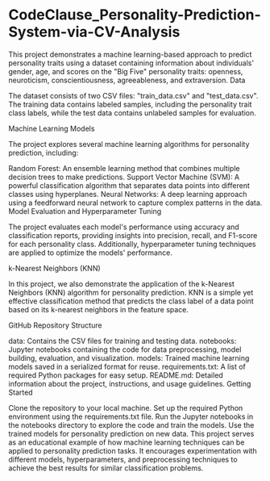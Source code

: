 # CodeClause_Personality-Prediction-System-via-CV-Analysis
This project demonstrates a machine learning-based approach to predict personality traits using a dataset containing information about individuals' gender, age, and scores on the "Big Five" personality traits: openness, neuroticism, conscientiousness, agreeableness, and extraversion. 
Data

The dataset consists of two CSV files: "train_data.csv" and "test_data.csv". The training data contains labeled samples, including the personality trait class labels, while the test data contains unlabeled samples for evaluation.

Machine Learning Models

The project explores several machine learning algorithms for personality prediction, including:

Random Forest: An ensemble learning method that combines multiple decision trees to make predictions.
Support Vector Machine (SVM): A powerful classification algorithm that separates data points into different classes using hyperplanes.
Neural Networks: A deep learning approach using a feedforward neural network to capture complex patterns in the data.
Model Evaluation and Hyperparameter Tuning

The project evaluates each model's performance using accuracy and classification reports, providing insights into precision, recall, and F1-score for each personality class. Additionally, hyperparameter tuning techniques are applied to optimize the models' performance.

k-Nearest Neighbors (KNN)

In this project, we also demonstrate the application of the k-Nearest Neighbors (KNN) algorithm for personality prediction. KNN is a simple yet effective classification method that predicts the class label of a data point based on its k-nearest neighbors in the feature space.

GitHub Repository Structure

data: Contains the CSV files for training and testing data.
notebooks: Jupyter notebooks containing the code for data preprocessing, model building, evaluation, and visualization.
models: Trained machine learning models saved in a serialized format for reuse.
requirements.txt: A list of required Python packages for easy setup.
README.md: Detailed information about the project, instructions, and usage guidelines.
Getting Started

Clone the repository to your local machine.
Set up the required Python environment using the requirements.txt file.
Run the Jupyter notebooks in the notebooks directory to explore the code and train the models.
Use the trained models for personality prediction on new data.
This project serves as an educational example of how machine learning techniques can be applied to personality prediction tasks. It encourages experimentation with different models, hyperparameters, and preprocessing techniques to achieve the best results for similar classification problems.
